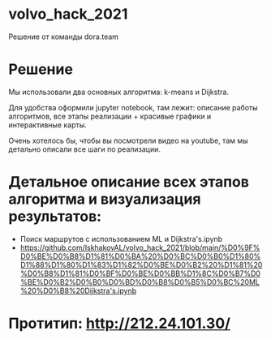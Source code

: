 # volvo_hack_2021
Решение от команды dora.team

# Решение
Мы использовали два основных алгоритма: k-means и Dijkstra.

Для удобства оформили jupyter notebook, там лежит: описание работы алгоритмов, все этапы реализации + красивые графики и интерактивные карты.

Очень хотелось бы, чтобы вы посмотрели видео на youtube, там мы детально описали все шаги по реализации.

# Детальное описание всех этапов алгоритма и визуализация результатов: 
* Поиск маршрутов с использованием ML и Dijkstra's.ipynb
* https://github.com/IskhakovAL/volvo_hack_2021/blob/main/%D0%9F%D0%BE%D0%B8%D1%81%D0%BA%20%D0%BC%D0%B0%D1%80%D1%88%D1%80%D1%83%D1%82%D0%BE%D0%B2%20%D1%81%20%D0%B8%D1%81%D0%BF%D0%BE%D0%BB%D1%8C%D0%B7%D0%BE%D0%B2%D0%B0%D0%BD%D0%B8%D0%B5%D0%BC%20ML%20%D0%B8%20Dijkstra's.ipynb

# Протитип: http://212.24.101.30/
